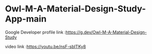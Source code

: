 # Owl-M-A-Material-Design-Study-App-main

Google Developer profile link :https://g.dev/Owl-M-A-Material-Design-Study

video link :https://youtu.be/nsF-sbITKy8
